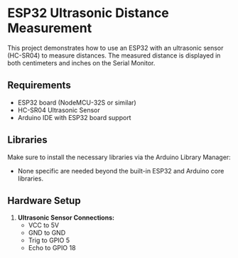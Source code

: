 # ESP32 Ultrasonic Distance Measurement

This project demonstrates how to use an ESP32 with an ultrasonic sensor (HC-SR04) to measure distances. The measured distance is displayed in both centimeters and inches on the Serial Monitor.

## Requirements

- ESP32 board (NodeMCU-32S or similar)
- HC-SR04 Ultrasonic Sensor
- Arduino IDE with ESP32 board support

## Libraries

Make sure to install the necessary libraries via the Arduino Library Manager:
- None specific are needed beyond the built-in ESP32 and Arduino core libraries.

## Hardware Setup

1. **Ultrasonic Sensor Connections:**
   - VCC to 5V
   - GND to GND
   - Trig to GPIO 5
   - Echo to GPIO 18


